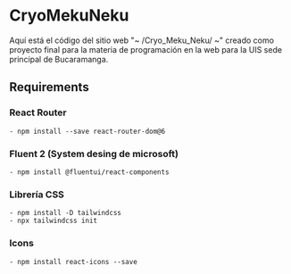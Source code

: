 # CryoMekuNeku

Aquí está el código del sitio web "~ /Cryo_Meku_Neku/ ~" creado como proyecto final para la materia de programación en la web para la UIS sede principal de Bucaramanga.

## Requirements
### React Router
    - npm install --save react-router-dom@6
### Fluent 2 (System desing de microsoft)
    - npm install @fluentui/react-components
### Librería CSS
    - npm install -D tailwindcss
    - npx tailwindcss init
### Icons
    - npm install react-icons --save
